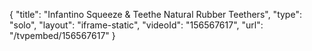 {
    "title": "Infantino Squeeze & Teethe Natural Rubber Teethers",
    "type": "solo",
    "layout": "iframe-static",
    "videoId": "156567617",
    "url": "\/tvpembed\/156567617"
}